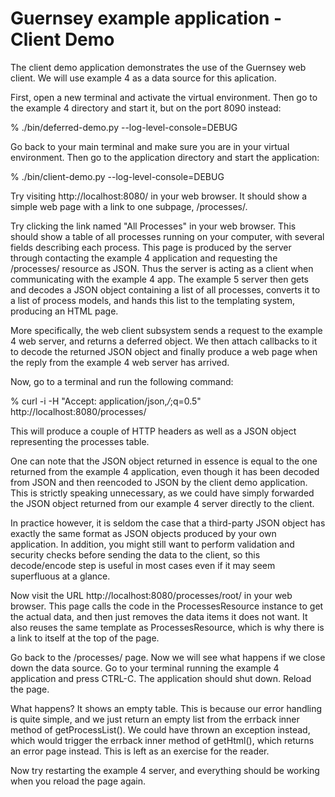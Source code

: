 <!--
    Guernsey - Library to simplify creating REST web services using Python and Twisted
    Copyright (C) 2016 Ingemar Nilsson

    This program is free software: you can redistribute it and/or modify
    it under the terms of the GNU General Public License as published by
    the Free Software Foundation, either version 3 of the License, or
    (at your option) any later version.

    This program is distributed in the hope that it will be useful,
    but WITHOUT ANY WARRANTY; without even the implied warranty of
    MERCHANTABILITY or FITNESS FOR A PARTICULAR PURPOSE.  See the
    GNU General Public License for more details.

    You should have received a copy of the GNU General Public License
    along with this program.  If not, see <http://www.gnu.org/licenses/>.
-->

# Guernsey example application - Client Demo

The client demo application demonstrates the use of the Guernsey web
client. We will use example 4 as a data source for this aplication.

First, open a new terminal and activate the virtual environment. Then
go to the example 4 directory and start it, but on the port 8090
instead:

  % ./bin/deferred-demo.py --log-level-console=DEBUG

Go back to your main terminal and make sure you are in your virtual
environment. Then go to the application directory and start the
application:

  % ./bin/client-demo.py --log-level-console=DEBUG

Try visiting http://localhost:8080/ in your web browser. It should
show a simple web page with a link to one subpage, /processes/.

Try clicking the link named "All Processes" in your web browser. This
should show a table of all processes running on your computer, with
several fields describing each process. This page is produced by the
server through contacting the example 4 application and requesting the
/processes/ resource as JSON. Thus the server is acting as a client
when communicating with the example 4 app. The example 5 server then
gets and decodes a JSON object containing a list of all processes,
converts it to a list of process models, and hands this list to the
templating system, producing an HTML page.

More specifically, the web client subsystem sends a request to the
example 4 web server, and returns a deferred object. We then attach
callbacks to it to decode the returned JSON object and finally produce
a web page when the reply from the example 4 web server has arrived.

Now, go to a terminal and run the following command:

  % curl -i -H "Accept: application/json,*/*;q=0.5" http://localhost:8080/processes/

This will produce a couple of HTTP headers as well as a JSON
object representing the processes table.

One can note that the JSON object returned in essence is equal to the
one returned from the example 4 application, even though it has been
decoded from JSON and then reencoded to JSON by the client demo
application. This is strictly speaking unnecessary, as we could have
simply forwarded the JSON object returned from our example 4 server
directly to the client.

In practice however, it is seldom the case that a third-party JSON
object has exactly the same format as JSON objects produced by your
own application. In addition, you might still want to perform
validation and security checks before sending the data to the client,
so this decode/encode step is useful in most cases even if it may seem
superfluous at a glance.

Now visit the URL http://localhost:8080/processes/root/ in your web
browser. This page calls the code in the ProcessesResource instance to
get the actual data, and then just removes the data items it does not
want. It also reuses the same template as ProcessesResource, which is
why there is a link to itself at the top of the page.

Go back to the /processes/ page. Now we will see what happens if we
close down the data source. Go to your terminal running the example 4
application and press CTRL-C. The application should shut down. Reload
the page.

What happens? It shows an empty table. This is because our error
handling is quite simple, and we just return an empty list from the
errback inner method of getProcessList(). We could have thrown an
exception instead, which would trigger the errback inner method of
getHtml(), which returns an error page instead. This is left as an
exercise for the reader.

Now try restarting the example 4 server, and everything should be
working when you reload the page again.

